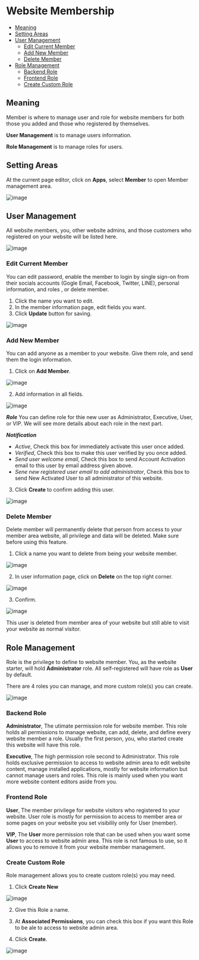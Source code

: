 # Website Membership

-   [Meaning](#meaning)
-   [Setting Areas](#setting-areas)
-   [User Management](#user-management)
    -   [Edit Current Member](#edit-current-member)
    -   [Add New Member](#add-new-member)
    -   [Delete Member](#delete-member)
-   [Role Management](#role-management)
    -   [Backend Role](#backend-role)
    -   [Frontend Role](#frontend-role)
    -   [Create Custom Role](#create-custom-role)

## Meaning

Member is where to manage user and role for website members for both those you added and those who registered by themselves.

**User Management** is to manage users information.

**Role Management** is to manage roles for users.

## Setting Areas

At the current page editor, click on **Apps**, select **Member** to open Member management area.

![image](images/website_membership/img_member_setting_areas.png)

## User Management

All website members, you, other website admins, and those customers who registered on your website will be listed here.

![image](images/website_membership/img_user_management_01.png)

### Edit Current Member

You can edit password, enable the member to login by single sign-on from their socials accounts (Gogle Email, Facebook, Twitter, LINE), personal information, and roles , or delete member.

1. Click the name you want to edit.
1. In the member information page, edit fields you want.
1. Click **Update** button for saving.

![image](images/website_membership/img_user_management_02_edit.png)

### Add New Member

You can add anyone as a member to your website. Give them role, and send them the login information.

1. Click on **Add Member**.

![image](images/website_membership/img_user_management_03_click_add_member.png)

2. Add information in all fields.

![image](images/website_membership/img_user_management_04_add_member.png)

**_Role_** You can define role for thie new user as Administrator, Executive, User, or VIP. We will see more details about each role in the next part.

**_Notification_**

-   _Active_, Check this box for immediately activate this user once added.
-   _Verified_, Check this box to make this user verified by you once added.
-   _Send user welcome email_, Check this box to send Account Activation email to this user by email address given above.
-   _Sene new registered user email to add administrator_, Check this box to send New Activated User to all administrator of this website.

3. Click **Create** to confirm adding this user.

![image](images/website_membership/img_user_management_05_create_member.png)

### Delete Member

Delete member will permanently delete that person from access to your member area website, all privilege and data will be deleted. Make sure before using this feature.

1. Click a name you want to delete from being your website member.

![image](images/website_membership/img_user_management_06_click_delete.png)

2. In user information page, click on **Delete** on the top right corner.

![image](images/website_membership/img_user_management_06_delete_member.png)

3. Confirm.

![image](images/website_membership/img_user_management_07_click_confirm.png)

This user is deleted from member area of your website but still able to visit your website as normal visitor.

## Role Management

Role is the privilege to define to website member. You, as the website starter, will hold **Administrator** role. All self-registered will have role as **User** by default.

There are 4 roles you can manage, and more custom role(s) you can create.

![image](images/website_membership/img_role_management_01.png)

### Backend Role

**Administrator**, The utimate permission role for website member. This role holds all permissions to manage website, can add, delete, and define every website member a role. Usually the first person, you, who started create this website will have this role.

**Executive**, The high permission role second to Administrator. This role holds exclusive permission to access to website admin area to edit website content, manage installed applications, mostly for website information but cannot manage users and roles. This role is mainly used when you want more website content editors aside from you.

### Frontend Role

**User**, The member privilege for website visitors who registered to your website. User role is mostly for permission to access to member area or some pages on your website you set visibilily only for User (member).

**VIP**, The **User** more permission role that can be used when you want some **User** to access to website admin area. This role is not famous to use, so it allows you to remove it from your website member management.

### Create Custom Role

Role management allows you to create custom role(s) you may need.

1. Click **Create New**

![image](images/website_membership/img_user_management_06_delete_member.png)

2. Give this Role a name.

3. At **Associated Permissions**, you can check this box if you want this Role to be ale to access to website admin area.

4. Click **Create**.

![image](images/website_membership/img_user_management_07_click_confirm.png)

